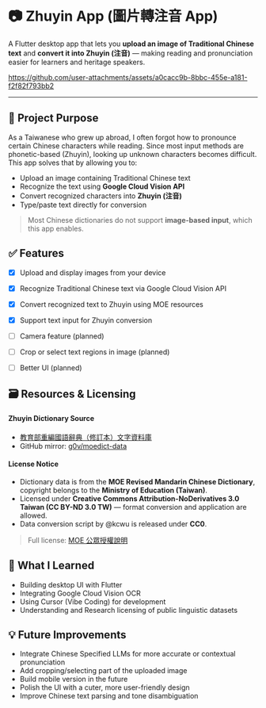 

# 📷 Zhuyin App (圖片轉注音 App)

A Flutter desktop app that lets you **upload an image of Traditional Chinese text** and **convert it into Zhuyin (注音)** — making reading and pronunciation easier for learners and heritage speakers.



https://github.com/user-attachments/assets/a0cacc9b-8bbc-455e-a181-f2f82f793bb2



---


## 🧠 Project Purpose

As a Taiwanese who grew up abroad, I often forgot how to pronounce certain Chinese characters while reading. Since most input methods are phonetic-based (Zhuyin), looking up unknown characters becomes difficult. This app solves that by allowing you to:

- Upload an image containing Traditional Chinese text  
- Recognize the text using **Google Cloud Vision API**  
- Convert recognized characters into **Zhuyin (注音)**  
- Type/paste text directly for conversion 

> Most Chinese dictionaries do not support **image-based input**, which this app enables.





## ✅ Features

- [x] Upload and display images from your device
- [x] Recognize Traditional Chinese text via Google Cloud Vision API
- [x] Convert recognized text to Zhuyin using MOE resources
- [x] Support text input for Zhuyin conversion 
- [ ] Camera feature (planned)
- [ ] Crop or select text regions in image (planned)
- [ ] Better UI (planned)






## 🗃️ Resources & Licensing

#### Zhuyin Dictionary Source
- [教育部重編國語辭典（修訂本）文字資料庫](https://language.moe.gov.tw/001/Upload/Files/site_content/M0001/respub/dict_reviseddict_download.html)
- GitHub mirror: [g0v/moedict-data](https://github.com/g0v/moedict-data)

#### License Notice
- Dictionary data is from the **MOE Revised Mandarin Chinese Dictionary**, copyright belongs to the **Ministry of Education (Taiwan)**.
- Licensed under **Creative Commons Attribution-NoDerivatives 3.0 Taiwan (CC BY-ND 3.0 TW)** — format conversion and application are allowed.
- Data conversion script by @kcwu is released under **CC0**.

> Full license: [MOE 公眾授權說明](https://language.moe.gov.tw/001/Upload/Files/site_content/M0001/respub/index.html)





## 🧠 What I Learned

- Building desktop UI with Flutter  
- Integrating Google Cloud Vision OCR  
- Using Cursor (Vibe Coding) for development  
- Understanding and Research licensing of public linguistic datasets





## 💡 Future Improvements

- Integrate Chinese Specified LLMs for more accurate or contextual pronunciation
- Add cropping/selecting part of the uploaded image
- Build mobile version in the future
- Polish the UI with a cuter, more user-friendly design
- Improve Chinese text parsing and tone disambiguation




